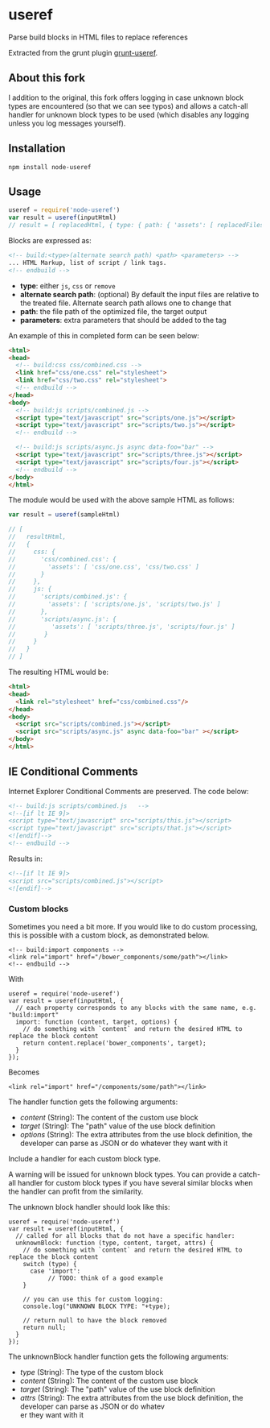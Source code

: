 # useref

Parse build blocks in HTML files to replace references

Extracted from the grunt plugin [grunt-useref](https://github.com/pajtai/grunt-useref).

## About this fork

I addition to the original, this fork offers logging in case unknown block types are encountered (so that we can see typos)
and allows a catch-all handler for unknown block types to be used (which disables any logging unless you log messages yourself).

## Installation

```
npm install node-useref
```

## Usage

```js
useref = require('node-useref')
var result = useref(inputHtml)
// result = [ replacedHtml, { type: { path: { 'assets': [ replacedFiles] }}} ]
```


Blocks are expressed as:

```html
<!-- build:<type>(alternate search path) <path> <parameters> -->
... HTML Markup, list of script / link tags.
<!-- endbuild -->
```

- **type**: either `js`, `css` or `remove`
- **alternate search path**: (optional) By default the input files are relative to the treated file. Alternate search path allows one to change that
- **path**: the file path of the optimized file, the target output
- **parameters**: extra parameters that should be added to the tag

An example of this in completed form can be seen below:

```html
<html>
<head>
  <!-- build:css css/combined.css -->
  <link href="css/one.css" rel="stylesheet">
  <link href="css/two.css" rel="stylesheet">
  <!-- endbuild -->
</head>
<body>
  <!-- build:js scripts/combined.js -->
  <script type="text/javascript" src="scripts/one.js"></script>
  <script type="text/javascript" src="scripts/two.js"></script>
  <!-- endbuild -->

  <!-- build:js scripts/async.js async data-foo="bar" -->
  <script type="text/javascript" src="scripts/three.js"></script>
  <script type="text/javascript" src="scripts/four.js"></script>
  <!-- endbuild -->
</body>
</html>
```

The module would be used with the above sample HTML as follows:

```js
var result = useref(sampleHtml)

// [
//   resultHtml,
//   {
//     css: {
//       'css/combined.css': {
//         'assets': [ 'css/one.css', 'css/two.css' ]
//       }
//     },
//     js: {
//       'scripts/combined.js': {
//         'assets': [ 'scripts/one.js', 'scripts/two.js' ]
//       },
//       'scripts/async.js': {
//          'assets': [ 'scripts/three.js', 'scripts/four.js' ]
//        }
//     }
//   }
// ]
```


The resulting HTML would be:

```html
<html>
<head>
  <link rel="stylesheet" href="css/combined.css"/>
</head>
<body>
  <script src="scripts/combined.js"></script>
  <script src="scripts/async.js" async data-foo="bar" ></script>
</body>
</html>
```

## IE Conditional Comments

Internet Explorer Conditional Comments are preserved. The code below:

```html
<!-- build:js scripts/combined.js   -->
<!--[if lt IE 9]>
<script type="text/javascript" src="scripts/this.js"></script>
<script type="text/javascript" src="scripts/that.js"></script>
<![endif]-->
<!-- endbuild -->
```

Results in:

```html
<!--[if lt IE 9]>
<script src="scripts/combined.js"></script>
<![endif]-->
```

### Custom blocks

Sometimes you need a bit more. If you would like to do custom processing, this is possible with a custom block, as demonstrated below.

```
<!-- build:import components -->
<link rel="import" href="/bower_components/some/path"></link>
<!-- endbuild -->
```

With

```
useref = require('node-useref')
var result = useref(inputHtml, {
  // each property corresponds to any blocks with the same name, e.g. "build:import"
  import: function (content, target, options) {
    // do something with `content` and return the desired HTML to replace the block content
    return content.replace('bower_components', target);
  }
});
```

Becomes

```
<link rel="import" href="/components/some/path"></link>
```

The handler function gets the following arguments:

- *content* (String): The content of the custom use block
- *target* (String): The "path" value of the use block definition
- *options* (String): The extra attributes from the use block definition, the developer can parse as JSON or do whatever they want with it

Include a handler for each custom block type.

A warning will be issued for unknown block types. You can provide a catch-all handler for custom block types
if you have several similar blocks when the handler can profit from the similarity.

The unknown block handler should look like this:

```
useref = require('node-useref')
var result = useref(inputHtml, {
  // called for all blocks that do not have a specific handler:
  unknownBlock: function (type, content, target, attrs) {
    // do something with `content` and return the desired HTML to replace the block content
    switch (type) {
      case 'import':
      	   // TODO: think of a good example
    }

    // you can use this for custom logging:
    console.log("UNKNOWN BLOCK TYPE: "+type);

    // return null to have the block removed
    return null;
  }
});
```

The unknownBlock handler function gets the following arguments:

- *type* (String): The type of the custom block
- *content* (String): The content of the custom use block
- *target* (String): The "path" value of the use block definition
- *attrs* (String): The extra attributes from the use block definition, the developer can parse as JSON or do whatev\
er they want with it
